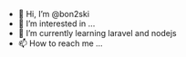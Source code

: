 - 👋 Hi, I’m @bon2ski
- 👀 I’m interested in ...
- 🌱 I’m currently learning laravel and nodejs
- 📫 How to reach me ...

<!---
bon2ski/bon2ski is a ✨ special ✨ repository because its `README.md` (this file) appears on your GitHub profile.
You can click the Preview link to take a look at your changes.
--->
